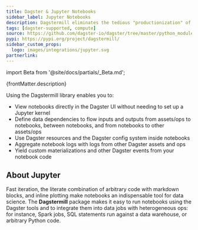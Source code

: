 ```yaml
---
title: Dagster & Jupyter Notebooks
sidebar_label: Jupyter Notebooks
description: Dagstermill eliminates the tedious "productionization" of Jupyter notebooks.
tags: [dagster-supported, compute]
source: https://github.com/dagster-io/dagster/tree/master/python_modules/libraries/dagstermill
pypi: https://pypi.org/project/dagstermill/
sidebar_custom_props:
  logo: images/integrations/jupyter.svg
partnerlink:
---
```


import Beta from '@site/docs/partials/\_Beta.md';

<Beta />

<p>{frontMatter.description}</p>

Using the Dagstermill library enables you to:

- View notebooks directly in the Dagster UI without needing to set up a Jupyter kernel
- Define data dependencies to flow inputs and outputs from assets/ops to notebooks, between notebooks, and from notebooks to other assets/ops
- Use Dagster resources and the Dagster config system inside notebooks
- Aggregate notebook logs with logs from other Dagster assets and ops
- Yield custom materializations and other Dagster events from your notebook code

## About Jupyter

Fast iteration, the literate combination of arbitrary code with markdown blocks, and inline plotting make notebooks an indispensable tool for data science. The **Dagstermill** package makes it easy to run notebooks using the Dagster tools and to integrate them into data jobs with heterogeneous ops: for instance, Spark jobs, SQL statements run against a data warehouse, or arbitrary Python code.

